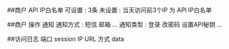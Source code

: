 ##商户 API IP白名单
	可设置 : 3条
	未设置 : 当天访问前3个IP 为 API IP白名单

##商户 操作 通知
	通知方式 : 短信 邮箱 ...
	通知类型 : 登录 改密码 设置API秘钥 ...

##访问日志
	端口
	session
	IP
	URL
	方式
	data